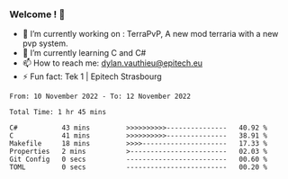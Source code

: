 ### Welcome ! 👋

- 🔭 I’m currently working on : TerraPvP, A new mod terraria with a new pvp system.
- 🌱 I’m currently learning C and C#
- 📫 How to reach me: dylan.vauthieu@epitech.eu
- ⚡ Fun fact: Tek 1 | Epitech Strasbourg

<!--START_SECTION:waka-->

```text
From: 10 November 2022 - To: 12 November 2022

Total Time: 1 hr 45 mins

C#           43 mins         >>>>>>>>>>---------------   40.92 %
C            41 mins         >>>>>>>>>>---------------   38.91 %
Makefile     18 mins         >>>>---------------------   17.33 %
Properties   2 mins          >------------------------   02.03 %
Git Config   0 secs          -------------------------   00.60 %
TOML         0 secs          -------------------------   00.20 %
```

<!--END_SECTION:waka-->